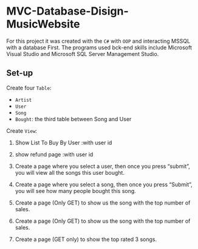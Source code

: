 # MVC-Database-Disign-MusicWebsite

For this project it was created with the `C#` with `OOP` and interacting MSSQL with a database First. 
The programs used bck-end skills include Microsoft Visual Studio and Microsoft SQL Server Management Studio. 

## Set-up
Create four `Table`:
- `Artist`
- `User`
- `Song`
- `Bought`: the third table between Song and User

Create `View`:

1. Show List To Buy By User :with user id
2. show refund page :with user id
3. Create a page where you select a user, then once you press 
      “submit”, you will view all the songs this user bought.
4. Create a page where you select a song, then once you 
      press “Submit”, you will see how many people bought this song.
5. Create a page (Only GET) to show us the song with the top 
      number of sales.
      
6. Create a page (Only GET) to show us the song with the top 
       number of sales.
7. Create a page (GET only) to show the top rated 3 songs.
